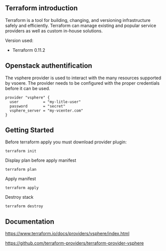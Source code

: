 ## Terraform introduction

Terraform is a tool for building, changing, and versioning infrastructure safely and efficiently. Terraform can manage existing and popular service providers as well as custom in-house solutions.

Version used:
*   Terraform 0.11.2

## Openstack authentification
The vsphere provider is used to interact with the many resources supported by vsoere. The provider needs to be configured with the proper credentials before it can be used.

```
provider "vsphere" {
  user           = "my-litle-user"
  password       = "secret"
  vsphere_server = "my-vcenter.com"
}
```

## Getting Started

Before terraform apply you must download provider plugin:
```
terraform init
```

Display plan before apply manifest
```
terraform plan
```

Apply manifest
```
terraform apply
```

Destroy stack
```
terraform destroy
```

## Documentation
https://www.terraform.io/docs/providers/vsphere/index.html

https://github.com/terraform-providers/terraform-provider-vsphere
